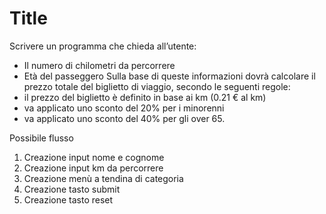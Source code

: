Title
===
Scrivere un programma che chieda all’utente:
- Il numero di chilometri da percorrere
- Età del passeggero
Sulla base di queste informazioni dovrà calcolare il prezzo totale del biglietto di viaggio, secondo le seguenti regole:
- il prezzo del biglietto è definito in base ai km (0.21 € al km)
- va applicato uno sconto del 20% per i minorenni
- va applicato uno sconto del 40% per gli over 65.

Possibile flusso

1. Creazione input nome e cognome
2. Creazione input  km da percorrere
3. Creazione menù a tendina di categoria
4. Creazione tasto submit
5. Creazione tasto reset 